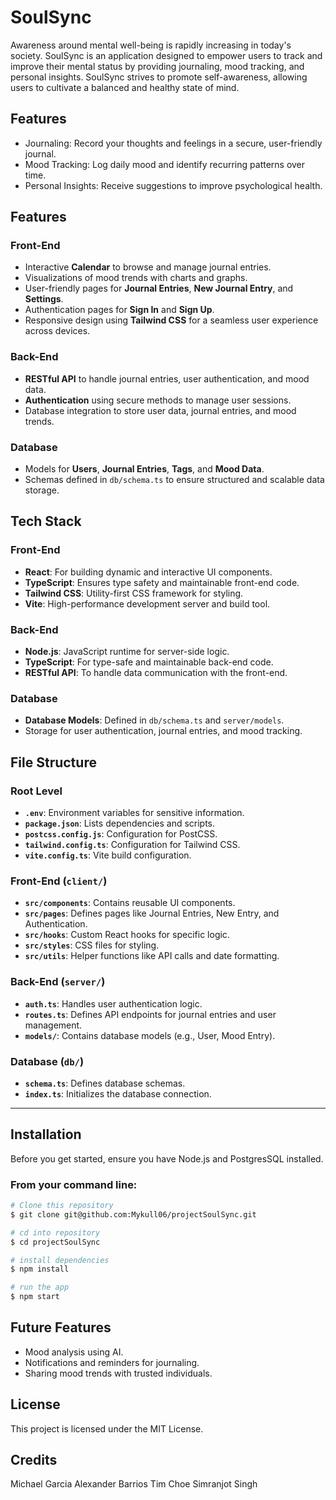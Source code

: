# SoulSync

Awareness around mental well-being is rapidly increasing in today's society. SoulSync is an application designed to empower users to track and improve their mental status by providing journaling, mood tracking, and personal insights. SoulSync strives to promote self-awareness, allowing users to cultivate a balanced and healthy state of mind.

## Features

* Journaling: Record your thoughts and feelings in a secure, user-friendly journal.
* Mood Tracking: Log daily mood and identify recurring patterns over time.
* Personal Insights: Receive suggestions to improve psychological health.

## Features
### Front-End
- Interactive **Calendar** to browse and manage journal entries.
- Visualizations of mood trends with charts and graphs.
- User-friendly pages for **Journal Entries**, **New Journal Entry**, and **Settings**.
- Authentication pages for **Sign In** and **Sign Up**.
- Responsive design using **Tailwind CSS** for a seamless user experience across devices.

### Back-End
- **RESTful API** to handle journal entries, user authentication, and mood data.
- **Authentication** using secure methods to manage user sessions.
- Database integration to store user data, journal entries, and mood trends.

### Database
- Models for **Users**, **Journal Entries**, **Tags**, and **Mood Data**.
- Schemas defined in `db/schema.ts` to ensure structured and scalable data storage.

## Tech Stack
### Front-End
- **React**: For building dynamic and interactive UI components.
- **TypeScript**: Ensures type safety and maintainable front-end code.
- **Tailwind CSS**: Utility-first CSS framework for styling.
- **Vite**: High-performance development server and build tool.

### Back-End
- **Node.js**: JavaScript runtime for server-side logic.
- **TypeScript**: For type-safe and maintainable back-end code.
- **RESTful API**: To handle data communication with the front-end.

### Database
- **Database Models**: Defined in `db/schema.ts` and `server/models`.
- Storage for user authentication, journal entries, and mood tracking.

## File Structure
### Root Level
- **`.env`**: Environment variables for sensitive information.
- **`package.json`**: Lists dependencies and scripts.
- **`postcss.config.js`**: Configuration for PostCSS.
- **`tailwind.config.ts`**: Configuration for Tailwind CSS.
- **`vite.config.ts`**: Vite build configuration.

### Front-End (`client/`)
- **`src/components`**: Contains reusable UI components.
- **`src/pages`**: Defines pages like Journal Entries, New Entry, and Authentication.
- **`src/hooks`**: Custom React hooks for specific logic.
- **`src/styles`**: CSS files for styling.
- **`src/utils`**: Helper functions like API calls and date formatting.

### Back-End (`server/`)
- **`auth.ts`**: Handles user authentication logic.
- **`routes.ts`**: Defines API endpoints for journal entries and user management.
- **`models/`**: Contains database models (e.g., User, Mood Entry).

### Database (`db/`)
- **`schema.ts`**: Defines database schemas.
- **`index.ts`**: Initializes the database connection.

---

## Installation

Before you get started, ensure you have Node.js and PostgresSQL installed.

### From your command line:

```bash
# Clone this repository
$ git clone git@github.com:Mykull06/projectSoulSync.git

# cd into repository
$ cd projectSoulSync

# install dependencies
$ npm install

# run the app
$ npm start
```



## Future Features
- Mood analysis using AI.
- Notifications and reminders for journaling.
- Sharing mood trends with trusted individuals.

## License
This project is licensed under the MIT License. 

## Credits
Michael Garcia
Alexander Barrios
Tim Choe
Simranjot Singh

